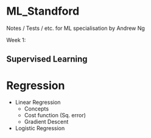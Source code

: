 # ML_Standford
Notes / Tests / etc. for ML specialisation by Andrew Ng

Week 1:
## Supervised Learning
  # Regression
  -  Linear Regression
      - Concepts  
      - Cost function (Sq. error)
      - Gradient Descent
  -  Logistic Regression
